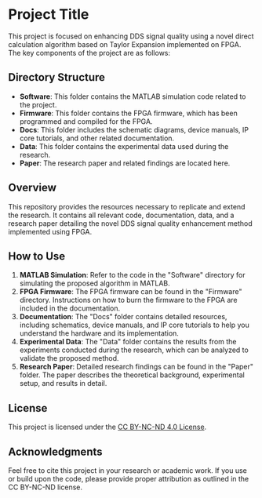 # Project Title

This project is focused on enhancing DDS signal quality using a novel direct calculation algorithm based on Taylor Expansion implemented on FPGA. The key components of the project are as follows:

## Directory Structure

- **Software**: This folder contains the MATLAB simulation code related to the project.
- **Firmware**: This folder contains the FPGA firmware, which has been programmed and compiled for the FPGA.
- **Docs**: This folder includes the schematic diagrams, device manuals, IP core tutorials, and other related documentation.
- **Data**: This folder contains the experimental data used during the research.
- **Paper**: The research paper and related findings are located here.

## Overview

This repository provides the resources necessary to replicate and extend the research. It contains all relevant code, documentation, data, and a research paper detailing the novel DDS signal quality enhancement method implemented using FPGA.

## How to Use

1. **MATLAB Simulation**: Refer to the code in the "Software" directory for simulating the proposed algorithm in MATLAB.
2. **FPGA Firmware**: The FPGA firmware can be found in the "Firmware" directory. Instructions on how to burn the firmware to the FPGA are included in the documentation.
3. **Documentation**: The "Docs" folder contains detailed resources, including schematics, device manuals, and IP core tutorials to help you understand the hardware and its implementation.
4. **Experimental Data**: The "Data" folder contains the results from the experiments conducted during the research, which can be analyzed to validate the proposed method.
5. **Research Paper**: Detailed research findings can be found in the "Paper" folder. The paper describes the theoretical background, experimental setup, and results in detail.

## License

This project is licensed under the [CC BY-NC-ND 4.0 License](https://creativecommons.org/licenses/by-nc-nd/4.0/).

## Acknowledgments

Feel free to cite this project in your research or academic work. If you use or build upon the code, please provide proper attribution as outlined in the CC BY-NC-ND license.
